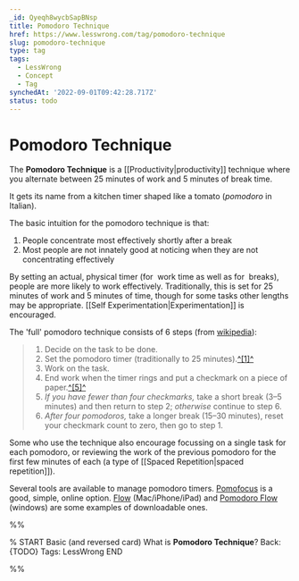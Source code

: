 ```yaml
---
_id: Qyeqh8wycbSapBNsp
title: Pomodoro Technique
href: https://www.lesswrong.com/tag/pomodoro-technique
slug: pomodoro-technique
type: tag
tags:
  - LessWrong
  - Concept
  - Tag
synchedAt: '2022-09-01T09:42:28.717Z'
status: todo
---
```


# Pomodoro Technique

The **Pomodoro Technique** is a [[Productivity|productivity]] technique where you alternate between 25 minutes of work and 5 minutes of break time.

It gets its name from a kitchen timer shaped like a tomato (*pomodoro* in Italian).

The basic intuition for the pomodoro technique is that:

1. People concentrate most effectively shortly after a break
2. Most people are not innately good at noticing when they are not concentrating effectively

By setting an actual, physical timer (for  work time as well as for  breaks), people are more likely to work effectively. Traditionally, this is set for 25 minutes of work and 5 minutes of time, though for some tasks other lengths may be appropriate. [[Self Experimentation|Experimentation]] is encouraged.

The 'full' pomodoro technique consists of 6 steps (from [wikipedia](https://en.wikipedia.org/wiki/Pomodoro_Technique)):

> 1. Decide on the task to be done.
> 2. Set the pomodoro timer (traditionally to 25 minutes).[^\[1\]^](https://en.wikipedia.org/wiki/Pomodoro_Technique#cite_note-Cirillo-1)
> 3. Work on the task.
> 4. End work when the timer rings and put a checkmark on a piece of paper.[^\[5\]^](https://en.wikipedia.org/wiki/Pomodoro_Technique#cite_note-CirilloHow-5)
> 5. *If you have fewer than four checkmarks,* take a short break (3–5 minutes) and then return to step 2; *otherwise* continue to step 6.
> 6. *After four pomodoros,* take a longer break (15–30 minutes), reset your checkmark count to zero, then go to step 1.

Some who use the technique also encourage focussing on a single task for each pomodoro, or reviewing the work of the previous pomodoro for the first few minutes of each (a type of [[Spaced Repetition|spaced repetition]]).

Several tools are available to manage pomodoro timers. [Pomofocus](https://pomofocus.io/) is a good, simple, online option. [Flow](https://flowapp.info/) (Mac/iPhone/iPad) and [Pomodoro Flow](https://www.microsoft.com/en-gb/p/pomodoro-flow/9p4btjxsv5nl?activetab=pivot:overviewtab) (windows) are some examples of downloadable ones.


%%

% START
Basic (and reversed card)
What is **Pomodoro Technique**?
Back: {TODO}
Tags: LessWrong
END

%%
	
